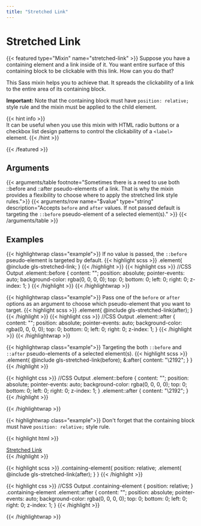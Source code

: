```yaml
---
title: "Stretched Link"
---
```


# Stretched Link

{{< featured type="Mixin" name="stretched-link" >}}
Suppose you have a containing element and a link inside of it. You want entire surface of this containing block to be clickable with this link. How can you do that?

This Sass mixin helps you to achieve that. It spreads the clickability of a link to the entire area of its containing block. 

**Important:** Note that the containing block must have `position: relative;` style rule and the mixin must be applied to the child element.

{{< hint info >}}  
It can be useful when you use this mixin with HTML radio buttons or a checkbox list design patterns to control the clickability of a `<label>` element.
{{< /hint >}}

{{< /featured >}}

## Arguments

{{< arguments/table footnote="Sometimes there is a need to use both ::before and ::after pseudo-elements of a link. That is why the mixin provides a flexibility to choose where to apply the stretched link style rules.">}}
    {{< arguments/row name="$value" type="string" description="Accepts `before` and `after` values. If not passed default is targeting the `::before` pseudo-element of a selected element(s)." >}}
{{< /arguments/table >}}

## Examples

{{< highlightwrap class="example">}}
If no value is passed, the `::before` pseudo-element is targeted by default.
{{< highlight scss >}}
.element{
    @include gls-stretched-link;
}
{{< /highlight >}}
{{< highlight css >}}
//CSS Output
.element::before {
    content: "";
    position: absolute;
    pointer-events: auto;
    background-color: rgba(0, 0, 0, 0);
    top: 0;
    bottom: 0;
    left: 0;
    right: 0;
    z-index: 1;
}
{{< /highlight >}}
{{< /highlightwrap >}}

{{< highlightwrap class="example">}}
Pass one of the `before` or `after` options as an argument to choose which pseudo-element that you want to target. 
{{< highlight scss >}}
.element{
    @include gls-stretched-link(after);
}
{{< /highlight >}}
{{< highlight css >}}
//CSS Output
.element::after {
    content: "";
    position: absolute;
    pointer-events: auto;
    background-color: rgba(0, 0, 0, 0);
    top: 0;
    bottom: 0;
    left: 0;
    right: 0;
    z-index: 1;
}
{{< /highlight >}}
{{< /highlightwrap >}}


{{< highlightwrap class="example">}}
Targeting the both `::before` and `::after` pseudo-elements of a selected element(s).
{{< highlight scss >}}
.element{
    @include gls-stretched-link(before);
    &:after{
        content: "\2192";
    }
}
{{< /highlight >}}

{{< highlight css >}}
//CSS Output
.element::before {
    content: "";
    position: absolute;
    pointer-events: auto;
    background-color: rgba(0, 0, 0, 0);
    top: 0;
    bottom: 0;
    left: 0;
    right: 0;
    z-index: 1;
}
.element::after {
    content: "\2192";
}
{{< /highlight >}}

{{< /highlightwrap >}}

{{< highlightwrap class="example">}}
Don't forget that the containing block must have `position: relative;` style rule.

{{< highlight html >}}
<div class="containing-element">
    <a class="element" href="https://sample-site.com/">Stretched Link</a>
</div>
{{< /highlight >}}

{{< highlight scss >}}
.containing-element{
    position: relative;
    .element{
        @include gls-stretched-link(after);
    }
}
{{< /highlight >}}

{{< highlight css >}}
//CSS Output
.containing-element {
    position: relative;
}
.containing-element .element::after {
    content: "";
    position: absolute;
    pointer-events: auto;
    background-color: rgba(0, 0, 0, 0);
    top: 0;
    bottom: 0;
    left: 0;
    right: 0;
    z-index: 1;
}
{{< /highlight >}}

{{< /highlightwrap >}}